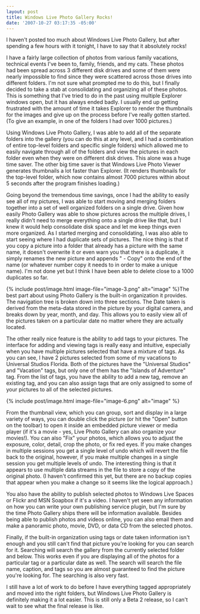 ```yaml
---
layout: post
title: Windows Live Photo Gallery Rocks!
date: '2007-10-27 03:17:35 -05:00'
---
```


I haven't posted too much about Windows Live Photo Gallery, but after spending a few hours with it tonight, I have to say that it absolutely rocks!

I have a fairly large collection of photos from various family vacations, technical events I've been to, family, friends, and my cats. These photos had been spread across 3 different disk drives and some of them were nearly impossible to find since they were scattered across those drives into different folders. I'm not sure what prompted me to do this, but I finally decided to take a stab at consolidating and organizing all of these photos. This is something that I've tried to do in the past using multiple Explorer windows open, but it has always ended badly. I usually end up getting frustrated with the amount of time it takes Explorer to render the thumbnails for the images and give up on the process before I've really gotten started. (To give an example, in one of the folders I had over 1000 pictures.)

Using Windows Live Photo Gallery, I was able to add all of the separate folders into the gallery (you can do this at any level, and I had a combination of entire top-level folders and specific single folders) which allowed me to easily navigate through all of the folders and view the pictures in each folder even when they were on different disk drives. This alone was a huge time saver. The other big time saver is that Windows Live Photo Viewer generates thumbnails a lot faster than Explorer. (It renders thumbnails for the top-level folder, which now contains almost 7000 pictures within about 5 seconds after the program finishes loading.)

Going beyond the tremendous time savings, once I had the ability to easily see all of my pictures, I was able to start moving and merging folders together into a set of well organized folders on a single drive. Given how easily Photo Gallery was able to show pictures across the multiple drives, I really didn't need to merge everything onto a single drive like that, but I knew it would help consolidate disk space and let me keep things even more organized. As I started merging and consolidating, I was also able to start seeing where I had duplicate sets of pictures. The nice thing is that if you copy a picture into a folder that already has a picture with the same name, it doesn't overwrite it or even warn you that there is a duplicate, it simply renames the new picture and appends " - Copy" onto the end of the name (or whatever number copy it needs to in order to make a unique name). I'm not done yet but I think I have been able to delete close to a 1000 duplicates so far.

{% include post/image.html image-file="image-3.png" alt="image" %}The best part about using Photo Gallery is the built-in organization it provides. The navigation tree is broken down into three sections. The Date taken is derived from the meta-data stored in the picture by your digital camera, and breaks down by year, month, and day. This allows you to easily view all of the pictures taken on a particular date no matter where they are actually located.

The other really nice feature is the ability to add tags to your pictures. The interface for adding and viewing tags is really easy and intuitive, especially when you have multiple pictures selected that have a mixture of tags. As you can see, I have 2 pictures selected from some of my vacations to Universal Studios Florida. Both of the pictures have the "Universal Studios" and "Vacation" tags, but only one of them has the "Islands of Adventure" tag. From the list of tags, you have the ability to add a new tag, remove an existing tag, and you can also assign tags that are only assigned to some of your pictures to all of the selected pictures.

{% include post/image.html image-file="image-6.png" alt="image" %}

From the thumbnail view, which you can group, sort and display in a large variety of ways, you can double click the picture (or hit the "Open" button on the toolbar) to open it inside an embedded picture viewer or media player (if it's a movie - yes, Live Photo Gallery can also organize your movies!). You can also "Fix" your photos, which allows you to adjust the exposure, color, detail, crop the photo, or fix red eyes. If you make changes in multiple sessions you get a single level of undo which will revert the file back to the original, however, if you make multiple changes in a single session you get multiple levels of undo. The interesting thing is that it appears to use multiple data streams in the file to store a copy of the original photo. (I haven't confirmed this yet, but there are no backup copies that appear when you make a change so it seems like the logical approach.)

You also have the ability to publish selected photos to Windows Live Spaces or Flickr and MSN Soapbox if it's a video. I haven't yet seen any information on how you can write your own publishing service plugin, but I'm sure by the time Photo Gallery ships there will be information available. Besides being able to publish photos and videos online, you can also email them and make a panoramic photo, movie, DVD, or data CD from the selected photos.

Finally, if the built-in organization using tags or date taken information isn't enough and you still can't find that picture you're looking for you can search for it. Searching will search the gallery from the currently selected folder and below. This works even if you are displaying all of the photos for a particular tag or a particular date as well. The search will search the file name, caption, and tags so you are almost guaranteed to find the picture you're looking for. The searching is also very fast.

I still have a lot of work to do before I have everything tagged appropriately and moved into the right folders, but Windows Live Photo Gallery is definitely making it a lot easier. This is still only a Beta 2 release, so I can't wait to see what the final release is like.
